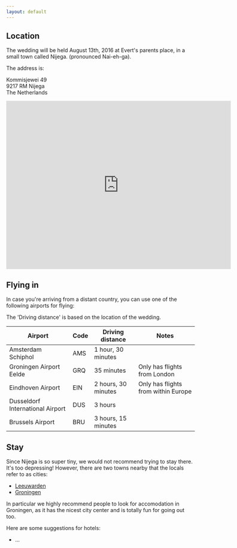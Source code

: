 ```yaml
---
layout: default
---
```


Location
--------

The wedding will be held August 13th, 2016 at Evert's parents place, in a small town called Nijega. (pronounced Nai-eh-ga).

The address is:

Kommisjewei 49  
9217 RM Nijega  
The Netherlands

<iframe src="https://www.google.com/maps/embed?pb=!1m18!1m12!1m3!1d598.3349925081558!2d6.03186361661876!3d53.13999290523614!2m3!1f0!2f0!3f0!3m2!1i1024!2i768!4f13.1!3m3!1m2!1s0x47c85168bb8a331b%3A0xf033d55061b8b302!2sKommisjewei+49%2C+9217+RM+Nijega%2C+Netherlands!5e0!3m2!1sen!2sca!4v1455155123240" width="600" height="450" frameborder="0" style="border:0" allowfullscreen></iframe>


Flying in
---------

In case you're arriving from a distant country, you can use one of the following airports for flying:

The 'Driving distance' is based on the location of the wedding.


| Airport                          | Code     | Driving distance    | Notes                               |
| -------------------------------- | -------- | ------------------- | ----------------------------------- |
| Amsterdam Schiphol               | AMS      | 1 hour, 30 minutes  |                                     |
| Groningen Airport Eelde          | GRQ      | 35 minutes          | Only has flights from London        |
| Eindhoven Airport                | EIN      | 2 hours, 30 minutes | Only has flights from within Europe |
| Dusseldorf International Airport | DUS      | 3 hours             |                                     |
| Brussels Airport                 | BRU      | 3 hours, 15 minutes |                                     |


Stay
----

Since Nijega is so super tiny, we would not recommend trying to stay there. It's too depressing!
However, there are two towns nearby that the locals refer to as cities:

* [Leeuwarden](https://en.wikipedia.org/wiki/Leeuwarden)
* [Groningen](https://en.wikipedia.org/wiki/Groningen)

In particular we highly recommend people to look for accomodation in Groningen, as it has the nicest
city center and is totally fun for going out too.

Here are some suggestions for hotels:

* ...
